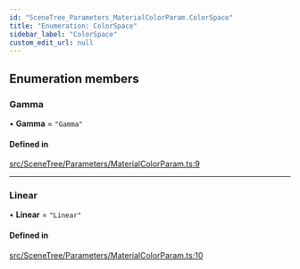 ```yaml
---
id: "SceneTree_Parameters_MaterialColorParam.ColorSpace"
title: "Enumeration: ColorSpace"
sidebar_label: "ColorSpace"
custom_edit_url: null
---
```




## Enumeration members

### Gamma

• **Gamma** = `"Gamma"`

#### Defined in

[src/SceneTree/Parameters/MaterialColorParam.ts:9](https://github.com/ZeaInc/zea-engine/blob/8e646f8a8/src/SceneTree/Parameters/MaterialColorParam.ts#L9)

___

### Linear

• **Linear** = `"Linear"`

#### Defined in

[src/SceneTree/Parameters/MaterialColorParam.ts:10](https://github.com/ZeaInc/zea-engine/blob/8e646f8a8/src/SceneTree/Parameters/MaterialColorParam.ts#L10)

